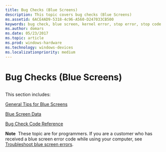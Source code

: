 ```yaml
---
title: Bug Checks (Blue Screens)
description: This topic covers bug checks (Blue Screens)
ms.assetid: 6ACE4AD9-5318-4c96-A560-D247033CB500
keywords: bug check, blue screen, kernel error, stop error, stop code
ms.author: domars
ms.date: 05/23/2017
ms.topic: article
ms.prod: windows-hardware
ms.technology: windows-devices
ms.localizationpriority: medium
---
```


# Bug Checks (Blue Screens)


## <span id="ddk_bug_checks_blue_screens__dbg"></span><span id="DDK_BUG_CHECKS_BLUE_SCREENS__DBG"></span>


This section includes:

[General Tips for Blue Screens](general-troubleshooting-tips.md)

[Blue Screen Data](blue-screen-data.md)

[Bug Check Code Reference](bug-check-code-reference2.md)

**Note**  These topic are for programmers. If you are a customer who has received a blue screen error code while using your computer, see [Troubleshoot blue screen errors](http://go.microsoft.com/fwlink/p/?linkid=183646).

 

 

 





